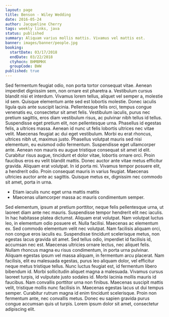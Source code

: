 ```yaml
---
layout: page
title: Benson - Wiley Wedding
date: 2016-05-24
author: Jacqueline Cherry
tags: weekly links, java
status: published
summary: Aliquam varius mollis mattis. Vivamus vel mattis est.
banner: images/banner/people.jpg
booking:
  startDate: 03/17/2018
  endDate: 03/22/2018
  ctyhocn: BHMBMHX
  groupCode: BWW
published: true
---
```

Sed fermentum feugiat odio, non porta tortor consequat vitae. Aenean imperdiet dignissim sem, non ornare est pharetra a. Vestibulum cursus blandit nisi et interdum. Vivamus lorem tellus, aliquet vel semper a, molestie id sem. Quisque elementum ante sed est lobortis molestie. Donec iaculis ligula quis ante suscipit lacinia. Pellentesque felis orci, tempus congue venenatis eu, consectetur sit amet felis. Vestibulum iaculis, purus nec pretium sagittis, eros diam vestibulum risus, ac pulvinar nibh tellus id tellus. Suspendisse eget pretium elit, non pellentesque urna. Phasellus id egestas felis, a ultrices massa.
Aenean id nunc ut felis lobortis ultrices nec vitae velit. Maecenas feugiat ac dui eget vestibulum. Morbi eu erat rhoncus, ultrices nibh ut, maximus justo. Phasellus volutpat mauris sed nisi elementum, eu euismod odio fermentum. Suspendisse eget ullamcorper ante. Aenean non mauris eu augue tristique consequat sit amet id elit. Curabitur risus augue, tincidunt et dolor vitae, lobortis ornare orci. Proin faucibus eros eu velit blandit mattis. Donec auctor ante vitae metus efficitur gravida. Aliquam erat volutpat. In id porta mi. Vivamus tempor posuere elit, a hendrerit odio. Proin consequat mauris in varius feugiat. Maecenas ultricies auctor ante ac sagittis. Quisque metus ex, dignissim nec commodo sit amet, porta in urna.

* Etiam iaculis nunc eget urna mattis mattis
* Maecenas ullamcorper massa ac mauris condimentum semper.

Sed elementum, ipsum at pretium porttitor, neque felis pellentesque urna, ut laoreet diam ante nec mauris. Suspendisse tempor hendrerit elit nec iaculis. In hac habitasse platea dictumst. Aliquam erat volutpat. Nam volutpat luctus leo, in elementum odio posuere et. Nulla facilisi. Maecenas ac elementum ex. Sed commodo elementum velit nec volutpat. Nam facilisis aliquam orci, non congue eros iaculis eu. Suspendisse tincidunt scelerisque metus, non egestas lacus gravida sit amet. Sed tellus odio, imperdiet id facilisis id, accumsan nec est. Maecenas ultricies ornare lectus, nec aliquet felis. Nullam rhoncus magna eu risus condimentum, in porta urna pulvinar. Aliquam egestas ipsum vel massa aliquam, in fermentum arcu placerat. Nam facilisis, elit eu malesuada egestas, purus leo aliquam dolor, vel efficitur neque metus tristique tellus. Nunc luctus feugiat est, id fermentum libero bibendum id.
Morbi sollicitudin aliquet magna a malesuada. Vivamus cursus laoreet turpis, id vulputate justo sodales id. Morbi lacinia mollis mauris id faucibus. Nam convallis porttitor urna non finibus. Maecenas suscipit mattis velit, tristique mollis nunc facilisis in. Maecenas egestas lacus ut dui tempus semper. Curabitur rutrum magna id enim tincidunt scelerisque. Proin non fermentum ante, nec convallis metus. Donec eu sapien gravida purus congue accumsan quis ut turpis. Lorem ipsum dolor sit amet, consectetur adipiscing elit.
